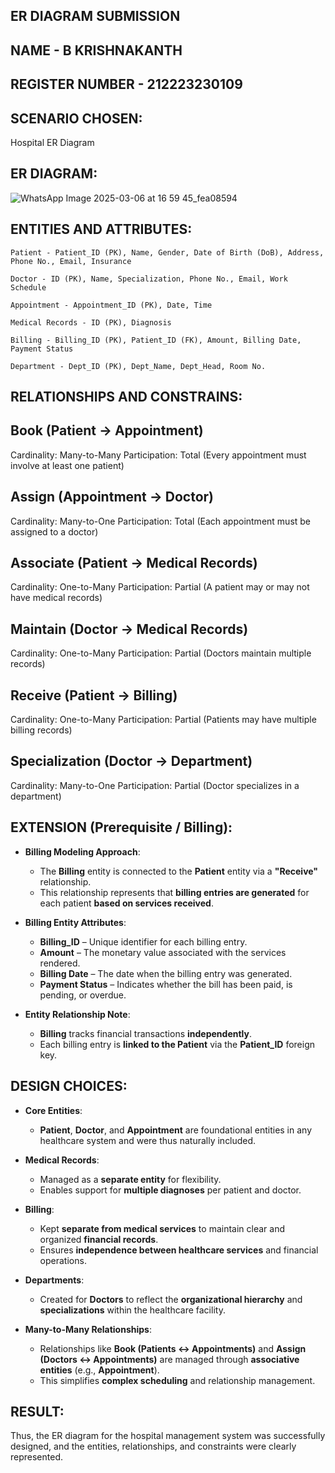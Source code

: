 ## ER DIAGRAM SUBMISSION 
## NAME - B KRISHNAKANTH
## REGISTER NUMBER - 212223230109

## SCENARIO CHOSEN:
Hospital ER Diagram

## ER DIAGRAM:
![WhatsApp Image 2025-03-06 at 16 59 45_fea08594](https://github.com/user-attachments/assets/2af6ff0b-07af-45e2-a8dd-4d098165f658)

## ENTITIES AND ATTRIBUTES:
~~~
Patient - Patient_ID (PK), Name, Gender, Date of Birth (DoB), Address, Phone No., Email, Insurance

Doctor - ID (PK), Name, Specialization, Phone No., Email, Work Schedule

Appointment - Appointment_ID (PK), Date, Time

Medical Records - ID (PK), Diagnosis

Billing - Billing_ID (PK), Patient_ID (FK), Amount, Billing Date, Payment Status

Department - Dept_ID (PK), Dept_Name, Dept_Head, Room No.
~~~
## RELATIONSHIPS AND CONSTRAINS:

## Book (Patient → Appointment)
Cardinality: Many-to-Many
Participation: Total (Every appointment must involve at least one patient)

## Assign (Appointment → Doctor)
Cardinality: Many-to-One
Participation: Total (Each appointment must be assigned to a doctor)

## Associate (Patient → Medical Records)
Cardinality: One-to-Many
Participation: Partial (A patient may or may not have medical records)

## Maintain (Doctor → Medical Records)
Cardinality: One-to-Many
Participation: Partial (Doctors maintain multiple records)

## Receive (Patient → Billing)
Cardinality: One-to-Many
Participation: Partial (Patients may have multiple billing records)

## Specialization (Doctor → Department)
Cardinality: Many-to-One
Participation: Partial (Doctor specializes in a department)

## EXTENSION (Prerequisite / Billing):

- **Billing Modeling Approach**:
  - The **Billing** entity is connected to the **Patient** entity via a **"Receive"** relationship.
  - This relationship represents that **billing entries are generated** for each patient **based on services received**.

- **Billing Entity Attributes**:
  - **Billing_ID** – Unique identifier for each billing entry.
  - **Amount** – The monetary value associated with the services rendered.
  - **Billing Date** – The date when the billing entry was generated.
  - **Payment Status** – Indicates whether the bill has been paid, is pending, or overdue.

- **Entity Relationship Note**:
  - **Billing** tracks financial transactions **independently**.
  - Each billing entry is **linked to the Patient** via the **Patient_ID** foreign key.

## DESIGN CHOICES:

- **Core Entities**:
  - **Patient**, **Doctor**, and **Appointment** are foundational entities in any healthcare system and were thus naturally included.

- **Medical Records**:
  - Managed as a **separate entity** for flexibility.
  - Enables support for **multiple diagnoses** per patient and doctor.

- **Billing**:
  - Kept **separate from medical services** to maintain clear and organized **financial records**.
  - Ensures **independence between healthcare services** and financial operations.

- **Departments**:
  - Created for **Doctors** to reflect the **organizational hierarchy** and **specializations** within the healthcare facility.

- **Many-to-Many Relationships**:
  - Relationships like **Book (Patients ↔ Appointments)** and **Assign (Doctors ↔ Appointments)** are managed through **associative entities** (e.g., **Appointment**).
  - This simplifies **complex scheduling** and relationship management.

## RESULT:
Thus, the ER diagram for the hospital management system was successfully designed, and the entities, relationships, and constraints were clearly represented.

